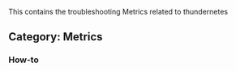 This contains the troubleshooting Metrics related to thundernetes

## **Category: Metrics**

### **How-to**
